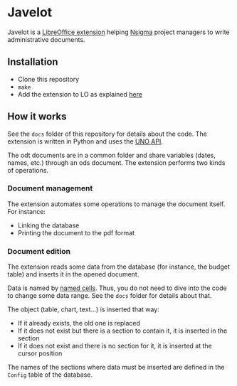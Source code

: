 # Javelot

Javelot is a [LibreOffice extension](https://wiki.openoffice.org/wiki/Extensions_development)
helping [Nsigma](http://nsigma.fr/) project managers to write administrative documents.

## Installation

* Clone this repository
* `make`
* Add the extension to LO as explained [here](https://wiki.documentfoundation.org/Documentation/HowTo/install_extension)

## How it works

See the `docs` folder of this repository for details about the code. The extension is written in Python and
uses the [UNO API](https://forum.openoffice.org/fr/forum/viewtopic.php?f=37&t=53131).

The odt documents are in a common folder and share variables (dates, names, etc.)
through an ods document. The extension performs two kinds of operations.

### Document management

The extension automates some operations to manage the document itself. For instance:

* Linking the database
* Printing the document to the pdf format

### Document edition

The extension reads some data from the database (for instance, the budget table)
and inserts it in the opened document. 

Data is named by [named cells](https://help.libreoffice.org/Calc/Naming_Cells).
Thus, you do not need to dive into the code to change some data range. See the
`docs` folder for details about that.

The object (table, chart, text...) is inserted that way:

* If it already exists, the old one is replaced
* If it does not exist but there is a section to contain it, it is inserted in the section
* If it does not exist and there is no section for it, it is inserted at the cursor position

The names of the sections where data must be inserted are defined in the `Config` table
of the database.
